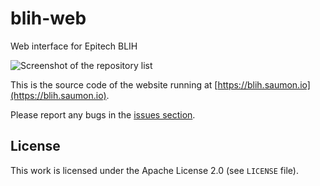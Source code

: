 # blih-web
Web interface for Epitech BLIH

![Screenshot of the repository list](https://img.saumon.io/blih-web.png "Repository list")

This is the source code of the website running at [https://blih.saumon.io](https://blih.saumon.io).

Please report any bugs in the [issues section](https://github.com/maximelouet/blih-web/issues).

## License
This work is licensed under the Apache License 2.0 (see `LICENSE` file).
